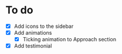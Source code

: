 # To do
- [x] Add icons to the sidebar
- [x] Add animations
  - [x] Ticking animation to Approach section
- [x] Add testimonial
